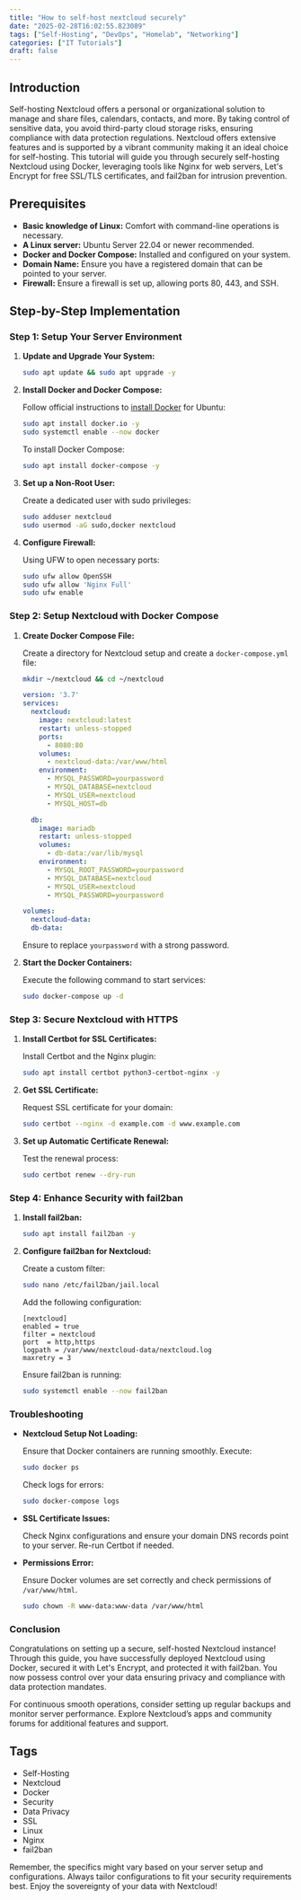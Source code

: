 ```yaml
---
title: "How to self-host nextcloud securely"
date: "2025-02-28T16:02:55.823089"
tags: ["Self-Hosting", "DevOps", "Homelab", "Networking"]
categories: ["IT Tutorials"]
draft: false
---
```

## Introduction

Self-hosting Nextcloud offers a personal or organizational solution to manage and share files, calendars, contacts, and more. By taking control of sensitive data, you avoid third-party cloud storage risks, ensuring compliance with data protection regulations. Nextcloud offers extensive features and is supported by a vibrant community making it an ideal choice for self-hosting. This tutorial will guide you through securely self-hosting Nextcloud using Docker, leveraging tools like Nginx for web servers, Let's Encrypt for free SSL/TLS certificates, and fail2ban for intrusion prevention.

## Prerequisites

- **Basic knowledge of Linux:** Comfort with command-line operations is necessary.
- **A Linux server:** Ubuntu Server 22.04 or newer recommended.
- **Docker and Docker Compose:** Installed and configured on your system.
- **Domain Name:** Ensure you have a registered domain that can be pointed to your server.
- **Firewall:** Ensure a firewall is set up, allowing ports 80, 443, and SSH.

## Step-by-Step Implementation

### Step 1: Setup Your Server Environment

1. **Update and Upgrade Your System:**

   ```bash
   sudo apt update && sudo apt upgrade -y
   ```

2. **Install Docker and Docker Compose:**

   Follow official instructions to [install Docker](https://docs.docker.com/engine/install/ubuntu/) for Ubuntu:
   
   ```bash
   sudo apt install docker.io -y
   sudo systemctl enable --now docker
   ```

   To install Docker Compose:

   ```bash
   sudo apt install docker-compose -y
   ```

3. **Set up a Non-Root User:**

   Create a dedicated user with sudo privileges:

   ```bash
   sudo adduser nextcloud
   sudo usermod -aG sudo,docker nextcloud
   ```

4. **Configure Firewall:**

   Using UFW to open necessary ports:

   ```bash
   sudo ufw allow OpenSSH
   sudo ufw allow 'Nginx Full'
   sudo ufw enable
   ```

### Step 2: Setup Nextcloud with Docker Compose

1. **Create Docker Compose File:**

   Create a directory for Nextcloud setup and create a `docker-compose.yml` file:

   ```bash
   mkdir ~/nextcloud && cd ~/nextcloud
   ```

   ```yaml
   version: '3.7'
   services:
     nextcloud:
       image: nextcloud:latest
       restart: unless-stopped
       ports:
         - 8080:80
       volumes:
         - nextcloud-data:/var/www/html
       environment:
         - MYSQL_PASSWORD=yourpassword
         - MYSQL_DATABASE=nextcloud
         - MYSQL_USER=nextcloud
         - MYSQL_HOST=db

     db:
       image: mariadb
       restart: unless-stopped
       volumes:
         - db-data:/var/lib/mysql
       environment:
         - MYSQL_ROOT_PASSWORD=yourpassword
         - MYSQL_DATABASE=nextcloud
         - MYSQL_USER=nextcloud
         - MYSQL_PASSWORD=yourpassword

   volumes:
     nextcloud-data:
     db-data:
   ```

   Ensure to replace `yourpassword` with a strong password.

2. **Start the Docker Containers:**

   Execute the following command to start services:

   ```bash
   sudo docker-compose up -d
   ```

### Step 3: Secure Nextcloud with HTTPS

1. **Install Certbot for SSL Certificates:**

   Install Certbot and the Nginx plugin:

   ```bash
   sudo apt install certbot python3-certbot-nginx -y
   ```

2. **Get SSL Certificate:**

   Request SSL certificate for your domain:

   ```bash
   sudo certbot --nginx -d example.com -d www.example.com
   ```

3. **Set up Automatic Certificate Renewal:**

   Test the renewal process:

   ```bash
   sudo certbot renew --dry-run
   ```

### Step 4: Enhance Security with fail2ban

1. **Install fail2ban:**

   ```bash
   sudo apt install fail2ban -y
   ```

2. **Configure fail2ban for Nextcloud:**

   Create a custom filter:

   ```bash
   sudo nano /etc/fail2ban/jail.local
   ```

   Add the following configuration:

   ```
   [nextcloud]
   enabled = true
   filter = nextcloud
   port  = http,https
   logpath = /var/www/nextcloud-data/nextcloud.log
   maxretry = 3
   ```

   Ensure fail2ban is running:

   ```bash
   sudo systemctl enable --now fail2ban
   ```

### Troubleshooting

- **Nextcloud Setup Not Loading:**

  Ensure that Docker containers are running smoothly. Execute:

  ```bash
  sudo docker ps
  ```

  Check logs for errors:

  ```bash
  sudo docker-compose logs
  ```

- **SSL Certificate Issues:**

  Check Nginx configurations and ensure your domain DNS records point to your server. Re-run Certbot if needed.

- **Permissions Error:**

  Ensure Docker volumes are set correctly and check permissions of `/var/www/html`.

  ```bash
  sudo chown -R www-data:www-data /var/www/html
  ```

### Conclusion

Congratulations on setting up a secure, self-hosted Nextcloud instance! Through this guide, you have successfully deployed Nextcloud using Docker, secured it with Let's Encrypt, and protected it with fail2ban. You now possess control over your data ensuring privacy and compliance with data protection mandates.

For continuous smooth operations, consider setting up regular backups and monitor server performance. Explore Nextcloud’s apps and community forums for additional features and support.

## Tags

- Self-Hosting
- Nextcloud
- Docker
- Security
- Data Privacy
- SSL
- Linux
- Nginx
- fail2ban

Remember, the specifics might vary based on your server setup and configurations. Always tailor configurations to fit your security requirements best. Enjoy the sovereignty of your data with Nextcloud!